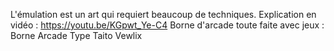 L'émulation est un art qui requiert beaucoup de techniques.
Explication en vidéo : https://youtu.be/KGpwt_Ye-C4
Borne d'arcade toute faite avec jeux : Borne Arcade Type Taito Vewlix